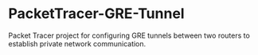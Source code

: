 # PacketTracer-GRE-Tunnel
Packet Tracer project for configuring GRE tunnels between two routers to establish private network communication.
